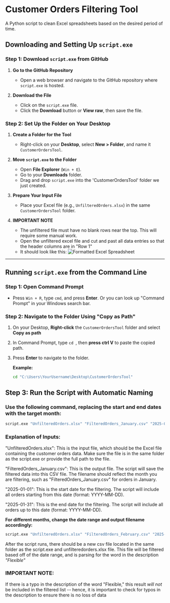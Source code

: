 # Customer Orders Filtering Tool
A Python script to clean Excel spreadsheets based on the desired period of time.

## Downloading and Setting Up `script.exe`

### Step 1: Download `script.exe` from GitHub
1. **Go to the GitHub Repository**
   - Open a web browser and navigate to the GitHub repository where `script.exe` is hosted.

2. **Download the File**
   - Click on the `script.exe` file.
   - Click the **Download** button or **View raw**, then save the file.

### Step 2: Set Up the Folder on Your Desktop
1. **Create a Folder for the Tool**
   - Right-click on your **Desktop**, select **New > Folder**, and name it `CustomerOrdersTool`.

2. **Move `script.exe` to the Folder**
   - Open **File Explorer** (`Win + E`).
   - Go to your **Downloads** folder.
   - Drag and drop `script.exe` into the 'CustomerOrdersTool' folder we just created.

3. **Prepare Your Input File**
   - Place your Excel file (e.g., `UnfilteredOrders.xlsx`) in the same `CustomerOrdersTool` folder.
  
4. **IMPORTANT NOTE**
   - The unfiltered file must have no blank rows near the top. This will require some manual work.
   - Open the unfiltered excel file and cut and past all data entries so that the header columns are in "Row 1"
   - It should look like this:
     ![Formatted Excel Spreadsheet](https://github.com/user-attachments/assets/c8dc8a34-f014-40fd-8169-f2ffff2f6eb0)


---

## Running `script.exe` from the Command Line

### Step 1: Open Command Prompt
- Press `Win + R`, type `cmd`, and press **Enter**. Or you can look up "Command Prompt" in your Windows search bar.

### Step 2: Navigate to the Folder Using "Copy as Path"
1. On your Desktop, **Right-click** the `CustomerOrdersTool` folder and select **Copy as path**
2. In Command Prompt, type `cd `, then **press ctrl V** to paste the copied path.
3. Press **Enter** to navigate to the folder.

   **Example:**
   ```sh
   cd "C:\Users\YourUsername\Desktop\CustomerOrdersTool"


## Step 3: Run the Script with Automatic Naming

### Use the following command, replacing the start and end dates with the target month:

```sh
script.exe "UnfilteredOrders.xlsx" "FilteredOrders_January.csv" "2025-01-01" "2025-01-31"
```

### Explanation of Inputs:
"UnfilteredOrders.xlsx": This is the input file, which should be the Excel file containing the customer orders data. Make sure the file is in the same folder as the script.exe or provide the full path to the file.

"FilteredOrders_January.csv": This is the output file. The script will save the filtered data into this CSV file. The filename should reflect the month you are filtering, such as "FilteredOrders_January.csv" for orders in January.

"2025-01-01": This is the start date for the filtering. The script will include all orders starting from this date (format: YYYY-MM-DD).

"2025-01-31": This is the end date for the filtering. The script will include all orders up to this date (format: YYYY-MM-DD).

**For different months, change the date range and output filename accordingly:**

```sh
script.exe "UnfilteredOrders.xlsx" "FilteredOrders_February.csv" "2025-02-01" "2025-02-28"
```

After the script runs, there should be a new csv file located in the same folder as the script.exe and unfilteredorders.xlsx file. This file will be filtered based off of the date range, and is parsing for the word in the description *"Flexible"*

### **IMPORTANT NOTE:**
If there is a typo in the description of the word "Flexible," this result *will not* be included in the filtered list -- hence, it is important to check for typos in the description to ensure there is no loss of data

